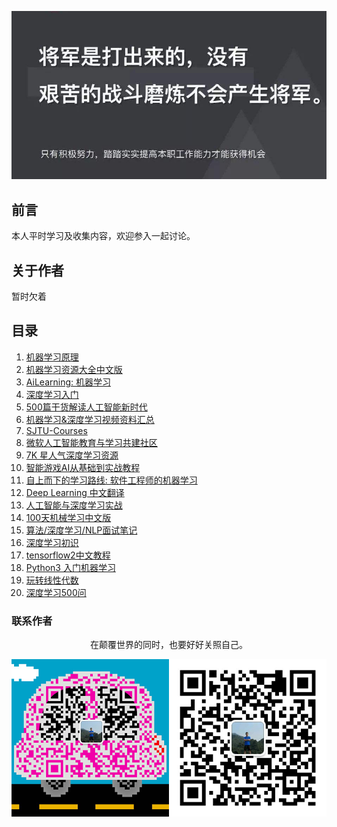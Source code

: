 ![image](./img/timg.jpg)
<br>

## 前言

本人平时学习及收集内容，欢迎参入一起讨论。

## 关于作者

暂时欠着

## 目录

1. [机器学习原理](https://github.com/shunliz/Machine-Learning)
1. [机器学习资源大全中文版](https://github.com/jobbole/awesome-machine-learning-cn)
1. [AiLearning: 机器学习 ](https://github.com/apachecn/AiLearning)
1. [深度学习入门](https://github.com/PaddlePaddle/book/blob/develop/README.cn.md)
1. [500篇干货解读人工智能新时代](https://www.cnblogs.com/ECJTUACM-873284962/p/8427030.html)
1. [机器学习&深度学习视频资料汇总](https://www.cnblogs.com/baihuaxiu/p/6725223.html)
1. [SJTU-Courses](https://github.com/CoolPhilChen/SJTU-Courses/tree/master/CS385%20%E6%9C%BA%E5%99%A8%E5%AD%A6%E4%B9%A0)
1. [微软人工智能教育与学习共建社区](https://github.com/microsoft/ai-edu)
1. [7K 星人气深度学习资源](https://mp.weixin.qq.com/s/jg9ZSY3YDKimv-kFklS-Jg)
1. [智能游戏AI从基础到实战教程](https://github.com/warmheartli/ChatBotCourse)
1. [自上而下的学习路线: 软件工程师的机器学习](https://github.com/ZuzooVn/machine-learning-for-software-engineers/blob/master/README-zh-CN.md)
1. [Deep Learning 中文翻译](https://github.com/exacity/deeplearningbook-chinese)
1. [人工智能与深度学习实战](https://github.com/wx-chevalier/AIDL-Series)
11. [100天机械学习中文版](https://github.com/MLEveryday/100-Days-Of-ML-Code)
11. [算法/深度学习/NLP面试笔记](https://github.com/imhuay/Algorithm_Interview_Notes-Chinese)
11. [深度学习初识](https://github.com/frank-lam/fullstack-tutorial/blob/master/notes/DeepLearning/%E6%B7%B1%E5%BA%A6%E5%AD%A6%E4%B9%A0%E5%88%9D%E8%AF%86.md)
12. [tensorflow2中文教程](https://github.com/czy36mengfei/tensorflow2_tutorials_chinese)
13. [Python3 入门机器学习](https://github.com/liuyubobobo/Play-with-Machine-Learning-Algorithms)
14. [玩转线性代数](https://github.com/liuyubobobo/Play-with-Linear-Algebra)
15. [深度学习500问](https://github.com/scutan90/DeepLearning-500-questions)
### 联系作者
<div align="center">
    <p>
        在颠覆世界的同时，也要好好关照自己。
    </p>
    <img src="./img/contact.png" />
</div>
